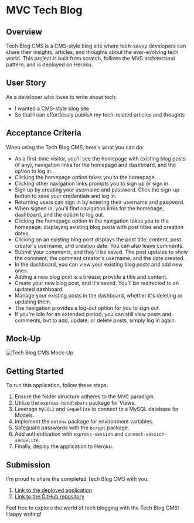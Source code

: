 # MVC Tech Blog

## Overview
Tech Blog CMS is a CMS-style blog site where tech-savvy developers can share their insights, articles, and thoughts about the ever-evolving tech world. This project is built from scratch, follows the MVC architectural pattern, and is deployed on Heroku.

## User Story
As a developer who loves to write about tech:
- I wanted a CMS-style blog site
- So that I can effortlessly publish my tech-related articles and thoughts

## Acceptance Criteria
When using the Tech Blog CMS, here's what you can do:
- As a first-time visitor, you'll see the homepage with existing blog posts (if any), navigation links for the homepage and dashboard, and the option to log in.
- Clicking the homepage option takes you to the homepage.
- Clicking other navigation links prompts you to sign up or sign in.
- Sign up by creating your username and password. Click the sign-up button to save your credentials and log in.
- Returning users can sign in by entering their username and password.
- When signed in, you'll find navigation links for the homepage, dashboard, and the option to log out.
- Clicking the homepage option in the navigation takes you to the homepage, displaying existing blog posts with post titles and creation dates.
- Clicking on an existing blog post displays the post title, content, post creator's username, and creation date. You can also leave comments.
- Submit your comments, and they'll be saved. The post updates to show the comment, the comment creator's username, and the date created.
- In the dashboard, you can view your existing blog posts and add new ones.
- Adding a new blog post is a breeze; provide a title and content.
- Create your new blog post, and it's saved. You'll be redirected to an updated dashboard.
- Manage your existing posts in the dashboard, whether it's deleting or updating them.
- The navigation provides a log-out option for you to sign out.
- If you're idle for an extended period, you can still view posts and comments, but to add, update, or delete posts, simply log in again.

## Mock-Up
![Tech Blog CMS Mock-Up](mockup.png)

## Getting Started
To run this application, follow these steps:
1. Ensure the folder structure adheres to the MVC paradigm.
2. Utilize the `express-handlebars` package for Views.
3. Leverage `MySQL2` and `Sequelize` to connect to a MySQL database for Models.
4. Implement the `dotenv` package for environment variables.
5. Safeguard passwords with the `bcrypt` package.
6. Add authentication with `express-session` and `connect-session-sequelize`.
7. Finally, deploy the application to Heroku.

## Submission
I'm proud to share the completed Tech Blog CMS with you:
1. [Link to the deployed application](https://your-heroku-app-url.com)
2. [Link to the GitHub repository](https://github.com/Aliviahhilliard/MVC-Tech-Blog)

Feel free to explore the world of tech blogging with the Tech Blog CMS! Happy writing!
